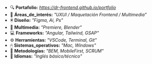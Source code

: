 - 🔍 **Portafolio:** _https://dr-frontend.github.io/portfolio_
- 🤩 **Áreas_de_interés:** _"UXUI / Maquetación Frontend / Multimedia"_
- 🖲 **Diseño:** _"Figma, Ai, Ps"_
- 🎨 **Multimedia:** _"Premiere, Blender"_
- 💻 **Frameworks:** _"Angular, Tailwind, GSAP"_
- ⚙️ **Herramientas:** _"VSCode, Terminal, Git"_
- 🖱 **Sistemas_operativos:** _"Mac, Windows"_
- 🧠 **Metodologías:** _"BEM, MobileFirst, SCRUM"_
- 💬 **Idiomas:** _"Inglés básico/técnico"_
